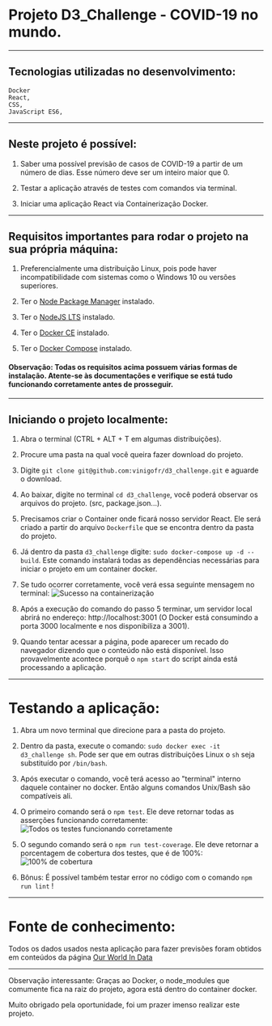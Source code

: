 # Projeto D3_Challenge - COVID-19 no mundo.
------------
## Tecnologias utilizadas no desenvolvimento:
```
Docker
React,
CSS,
JavaScript ES6,
```
------------
## Neste projeto é possível:
1. Saber uma possível previsão de casos de COVID-19 a partir de um número de dias. Esse número deve ser um inteiro maior que 0.

2. Testar a aplicação através de testes com comandos via terminal.

3. Iniciar uma aplicação React via Containerização Docker.

------------
## Requisitos importantes para rodar o projeto na sua própria máquina:
1. Preferencialmente uma distribuição Linux, pois pode haver incompatibilidade com sistemas como o Windows 10 ou versões superiores.

2. Ter o [Node Package Manager](https://docs.npmjs.com/cli/v7/commands/npm-install "Node Package Manager") instalado.

3. Ter o [NodeJS LTS](https://nodejs.org/en/download/ "NodeJS LTS") instalado.

4. Ter o [Docker CE](https://docs.docker.com/engine/install/) instalado.

5. Ter o [Docker Compose](https://docs.docker.com/compose/) instalado.

#### Observação: Todas os requisitos acima possuem várias formas de instalação. Atente-se às documentações e verifique se está tudo funcionando corretamente antes de prosseguir.
------------
## Iniciando o projeto localmente:
1. Abra o terminal (CTRL + ALT + T em algumas distribuições).

2. Procure uma pasta na qual você queira fazer download do projeto.

3. Digite `git clone git@github.com:vinigofr/d3_challenge.git` e aguarde o download.

4. Ao baixar, digite no terminal `cd d3_challenge`, você poderá observar os arquivos do projeto. (src, package.json...).

5. Precisamos criar o Container onde ficará nosso servidor React. Ele será criado a partir do arquivo `Dockerfile` que se encontra dentro da pasta do projeto.

6. Já dentro da pasta `d3_challenge` digite: `sudo docker-compose up -d --build`. Este comando instalará todas as dependências necessárias para iniciar o projeto em um container docker.

7. Se tudo ocorrer corretamente, você verá essa seguinte mensagem no terminal:
![Sucesso na containerização](https://github.com/vinigofr/d3_challenge/blob/documentacao/success.png)

8. Após a execução do comando do passo 5 terminar, um servidor local abrirá no endereço: http://localhost:3001 (O Docker está consumindo a porta 3000 localmente e nos disponibiliza a 3001).

9. Quando tentar acessar a página, pode aparecer um recado do navegador dizendo que o conteúdo não está disponível. Isso provavelmente acontece porquê o `npm start` do script ainda está processando a aplicação.

------------

# Testando a aplicação:
1. Abra um novo terminal que direcione para a pasta do projeto.

2. Dentro da pasta, execute o comando: `sudo docker exec -it d3_challenge sh`.
Pode ser que em outras distribuições Linux o `sh` seja substituído por `/bin/bash`.

3. Após executar o comando, você terá acesso ao "terminal" interno daquele container no docker. Então alguns comandos Unix/Bash são compatíveis ali.

4. O primeiro comando será o `npm test`. Ele deve retornar todas as asserções funcionando corretamente:
![Todos os testes funcionando corretamente](https://github.com/vinigofr/d3_challenge/blob/documentacao/test_success.png)

5. O segundo comando será o `npm run test-coverage`. Ele deve retornar a porcentagem de cobertura dos testes, que é de 100%:
![100% de cobertura](https://github.com/vinigofr/d3_challenge/blob/documentacao/coverage.png)

6. Bônus: É possível também testar error no código com o comando `npm run lint` !

------------

# Fonte de conhecimento:
Todos os dados usados nesta aplicação para fazer previsões foram obtidos em conteúdos da página [Our World In Data](https://ourworldindata.org/coronavirus)

------------


Observação interessante: Graças ao Docker, o node_modules que comumente fica na raiz do projeto, agora está dentro do container docker.

Muito obrigado pela oportunidade, foi um prazer imenso realizar este projeto.
